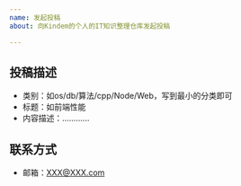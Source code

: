 ```yaml
---
name: 发起投稿
about: 向Kindem的个人的IT知识整理仓库发起投稿

---
```


## 投稿描述
* 类别：如os/db/算法/cpp/Node/Web，写到最小的分类即可
* 标题：如前端性能
* 内容描述：............

## 联系方式
* 邮箱：XXX@XXX.com
